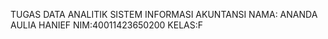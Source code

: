TUGAS DATA ANALITIK
SISTEM INFORMASI AKUNTANSI
NAMA: ANANDA AULIA HANIEF
NIM:40011423650200
KELAS:F
